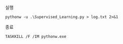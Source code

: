 실행
```
pythonw -u .\Supervised_Learning.py > log.txt 2>&1
```

종료
```
TASKKILL /F /IM pythonw.exe
```